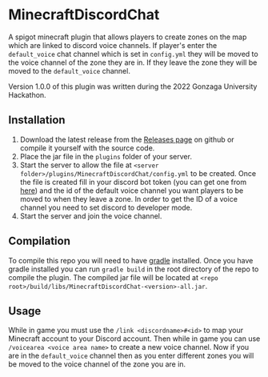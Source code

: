 # MinecraftDiscordChat

A spigot minecraft plugin that allows players to create zones on the map which are linked to discord voice channels. If player's enter the `default_voice` chat channel which is set in `config.yml` they will be moved to the voice channel of the zone they are in. If they leave the zone they will be moved to the `default_voice` channel.

Version 1.0.0 of this plugin was written during the 2022 Gonzaga University Hackathon.

## Installation

1. Download the latest release from the [Releases page](https://github.com/CameronSWilliamson/MinecraftDiscordChat/releases) on github or compile it yourself with the source code.
2. Place the jar file in the `plugins` folder of your server.
3. Start the server to allow the file at `<server folder>/plugins/MinecraftDiscordChat/config.yml` to be created. Once the file is created fill in your discord bot token (you can get one from [here](https://discord.com/developers/applications)) and the id of the default voice channel you want players to be moved to when they leave a zone. In order to get the ID of a voice channel you need to set discord to developer mode.
4. Start the server and join the voice channel.

## Compilation

To compile this repo you will need to have [gradle](https://gradle.org/) installed. Once you have gradle installed you can run `gradle build` in the root directory of the repo to compile the plugin. The compiled jar file will be located at `<repo root>/build/libs/MinecraftDiscordChat-<version>-all.jar`.

## Usage

While in game you must use the `/link <discordname>#<id>` to map your Minecraft account to your Discord account. Then while in game you can use `/voicearea <voice area name>` to create a new voice channel. Now if you are in the `default_voice` channel then as you enter different zones you will be moved to the voice channel of the zone you are in.